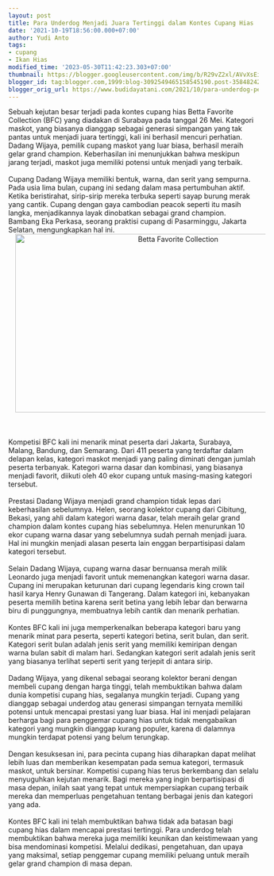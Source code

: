 ```yaml
---
layout: post
title: Para Underdog Menjadi Juara Tertinggi dalam Kontes Cupang Hias
date: '2021-10-19T18:56:00.000+07:00'
author: Yudi Anto
tags:
- cupang
- Ikan Hias
modified_time: '2023-05-30T11:42:23.303+07:00'
thumbnail: https://blogger.googleusercontent.com/img/b/R29vZ2xl/AVvXsEi8QiK9j4JhmuC6S536e8D8MngaM_kUi2NWKb6Nu0YO_d5Y0tIerfe4CsfTIF5jqHlKJutqdwdoJNwIHc3gDkOZeI1998MEkd3suEPBqeThtqulVziYB5ygX5xRmPyl3mg2NFteleDwUEwUeUk7pSiEp6HA7E_EOme2j2g9AZlIWo2f79gtVzMDft5NVw/s72-w640-c-h360/Betta%20Favorite%20Collection.jpg
blogger_id: tag:blogger.com,1999:blog-3092549465158545190.post-3584824232349882624
blogger_orig_url: https://www.budidayatani.com/2021/10/para-underdog-peraih-grand-champion.html
---
```


<div>Sebuah kejutan besar terjadi pada kontes cupang hias Betta Favorite Collection (BFC) yang diadakan di Surabaya pada tanggal 26 Mei. Kategori maskot, yang biasanya dianggap sebagai generasi simpangan yang tak pantas untuk menjadi juara tertinggi, kali ini berhasil mencuri perhatian. Dadang Wijaya, pemilik cupang maskot yang luar biasa, berhasil meraih gelar grand champion. Keberhasilan ini menunjukkan bahwa meskipun jarang terjadi, maskot juga memiliki potensi untuk menjadi yang terbaik.</div><div><br /></div><div>Cupang Dadang Wijaya memiliki bentuk, warna, dan serit yang sempurna. Pada usia lima bulan, cupang ini sedang dalam masa pertumbuhan aktif. Ketika beristirahat, sirip-sirip mereka terbuka seperti sayap burung merak yang cantik. Cupang dengan gaya cambodian peacok seperti itu masih langka, menjadikannya layak dinobatkan sebagai grand champion. Bambang Eka Perkasa, seorang praktisi cupang di Pasarminggu, Jakarta Selatan, mengungkapkan hal ini.</div><div class="separator" style="clear: both; text-align: center;"><a href="https://blogger.googleusercontent.com/img/b/R29vZ2xl/AVvXsEi8QiK9j4JhmuC6S536e8D8MngaM_kUi2NWKb6Nu0YO_d5Y0tIerfe4CsfTIF5jqHlKJutqdwdoJNwIHc3gDkOZeI1998MEkd3suEPBqeThtqulVziYB5ygX5xRmPyl3mg2NFteleDwUEwUeUk7pSiEp6HA7E_EOme2j2g9AZlIWo2f79gtVzMDft5NVw/s2133/Betta%20Favorite%20Collection.jpg" imageanchor="1" style="margin-left: 1em; margin-right: 1em;"><img alt="Betta Favorite Collection" border="0" data-original-height="1200" data-original-width="2133" height="360" src="https://blogger.googleusercontent.com/img/b/R29vZ2xl/AVvXsEi8QiK9j4JhmuC6S536e8D8MngaM_kUi2NWKb6Nu0YO_d5Y0tIerfe4CsfTIF5jqHlKJutqdwdoJNwIHc3gDkOZeI1998MEkd3suEPBqeThtqulVziYB5ygX5xRmPyl3mg2NFteleDwUEwUeUk7pSiEp6HA7E_EOme2j2g9AZlIWo2f79gtVzMDft5NVw/w640-h360/Betta%20Favorite%20Collection.jpg" width="640" /></a></div><br /><div><br /></div><div><br /></div><div>Kompetisi BFC kali ini menarik minat peserta dari Jakarta, Surabaya, Malang, Bandung, dan Semarang. Dari 411 peserta yang terdaftar dalam delapan kelas, kategori maskot menjadi yang paling diminati dengan jumlah peserta terbanyak. Kategori warna dasar dan kombinasi, yang biasanya menjadi favorit, diikuti oleh 40 ekor cupang untuk masing-masing kategori tersebut.</div><div><br /></div><div>Prestasi Dadang Wijaya menjadi grand champion tidak lepas dari keberhasilan sebelumnya. Helen, seorang kolektor cupang dari Cibitung, Bekasi, yang ahli dalam kategori warna dasar, telah meraih gelar grand champion dalam kontes cupang hias sebelumnya. Helen menurunkan 10 ekor cupang warna dasar yang sebelumnya sudah pernah menjadi juara. Hal ini mungkin menjadi alasan peserta lain enggan berpartisipasi dalam kategori tersebut.</div><div><br /></div><div>Selain Dadang Wijaya, cupang warna dasar bernuansa merah milik Leonardo juga menjadi favorit untuk memenangkan kategori warna dasar. Cupang ini merupakan keturunan dari cupang legendaris king crown tail hasil karya Henry Gunawan di Tangerang. Dalam kategori ini, kebanyakan peserta memilih betina karena serit betina yang lebih lebar dan berwarna biru di punggungnya, membuatnya lebih cantik dan menarik perhatian.</div><div><br /></div><div>Kontes BFC kali ini juga memperkenalkan beberapa kategori baru yang menarik minat para peserta, seperti kategori betina, serit bulan, dan serit. Kategori serit bulan adalah jenis serit yang memiliki kemiripan dengan warna bulan sabit di malam hari. Sedangkan kategori serit adalah jenis serit yang biasanya terlihat seperti serit yang terjepit di antara sirip.</div><div><br /></div><div>Dadang Wijaya, yang dikenal sebagai seorang kolektor berani dengan membeli cupang dengan harga tinggi, telah membuktikan bahwa dalam dunia kompetisi cupang hias, segalanya mungkin terjadi. Cupang yang dianggap sebagai underdog atau generasi simpangan ternyata memiliki potensi untuk mencapai prestasi yang luar biasa. Hal ini menjadi pelajaran berharga bagi para penggemar cupang hias untuk tidak mengabaikan kategori yang mungkin dianggap kurang populer, karena di dalamnya mungkin terdapat potensi yang belum terungkap.</div><div><br /></div><div>Dengan kesuksesan ini, para pecinta cupang hias diharapkan dapat melihat lebih luas dan memberikan kesempatan pada semua kategori, termasuk maskot, untuk bersinar. Kompetisi cupang hias terus berkembang dan selalu menyuguhkan kejutan menarik. Bagi mereka yang ingin berpartisipasi di masa depan, inilah saat yang tepat untuk mempersiapkan cupang terbaik mereka dan memperluas pengetahuan tentang berbagai jenis dan kategori yang ada.</div><div><br /></div><div>Kontes BFC kali ini telah membuktikan bahwa tidak ada batasan bagi cupang hias dalam mencapai prestasi tertinggi. Para underdog telah membuktikan bahwa mereka juga memiliki keunikan dan keistimewaan yang bisa mendominasi kompetisi. Melalui dedikasi, pengetahuan, dan upaya yang maksimal, setiap penggemar cupang memiliki peluang untuk meraih gelar grand champion di masa depan.</div>